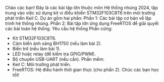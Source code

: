 Chào các bạn!
Đây là các bài tập lớn thuộc môn Hệ thống nhúng 2024, tập trung vào việc sử dụng kit vi điều khiển STM32F103C8T6 trên môi trường phát triển Keil C. Dự án gồm hai phần:
  Phần 1: Các bài tập cơ bản về lập trình hệ thống nhúng.
  Phần 2: Bài tập lớn ứng dụng FreeRTOS để giải quyết các bài toán hệ thống.
Yêu cầu hệ thống
  Phần cứng:
   - Kit STM32F103C8T6.
   - Cảm biến ánh sáng BH1750 (nếu làm bài 2).
   - Biến trở (nếu làm bài 1).
   - LED hoặc relay (để kiểm tra GPIO/PWM).
   - Bộ chuyển USB-UART (nếu cần).
  Phần mềm:
   - Keil C: Môi trường phát triển.
   - FreeRTOS: Hệ điều hành thời gian thực (cho phần 2).
Chúc các bạn học tốt!
